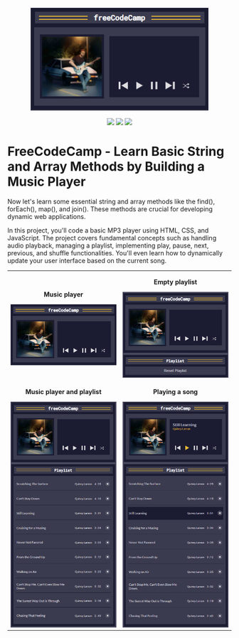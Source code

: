 <p align="center">
  <a href="https://edtonatto.github.io/FREECODECAMP-JavaScript-MusicPlayer/" target="_blank"><img src="./img/music-player.png" width="400px" /></a>
</p>

<div align="center">
  <a><img src="https://img.shields.io/badge/version-1.0.0-blue"/></a>
  <a href="https://github.com/EdTonatto/FREECODECAMP-JavaScript-MusicPlayer/actions/workflows/pages/pages-build-deployment"><img src="https://github.com/EdTonatto/FREECODECAMP-JavaScript-MusicPlayer/actions/workflows/pages/pages-build-deployment/badge.svg"/></a>
  <a href="https://github.com/EdTonatto/FREECODECAMP-JavaScript-MusicPlayer/blob/main/LICENSE"><img src="https://img.shields.io/github/license/EdTonatto/FREECODECAMP-JavaScript-MusicPlayer.svg"/></a>
</div>

# FreeCodeCamp - Learn Basic String and Array Methods by Building a Music Player
Now let's learn some essential string and array methods like the find(), forEach(), map(), and join(). These methods are crucial for developing dynamic web applications.

In this project, you'll code a basic MP3 player using HTML, CSS, and JavaScript. The project covers fundamental concepts such as handling audio playback, managing a playlist, implementing play, pause, next, previous, and shuffle functionalities. You'll even learn how to dynamically update your user interface based on the current song.

<div id="images" align="center">
  <table>
    <tr>
      <td align="center">
        <strong><p>Music player</p></strong>
        <img src="./img/music-player.png"/>
      </td>
      <td align="center">
        <strong><p>Empty playlist</p></strong>
        <img src="./img/music-player-empty.png"/>
      </td>
    </tr>
    <tr>
      <td align="center">
        <strong><p>Music player and playlist</p></strong>
        <img src="./img/music-player-start.png"/>
      </td>
      <td align="center">
        <strong><p>Playing a song</p></strong>
        <img src="./img/music-player-playing.png"/>
      </td>
    </tr>
  </table>
</div>
